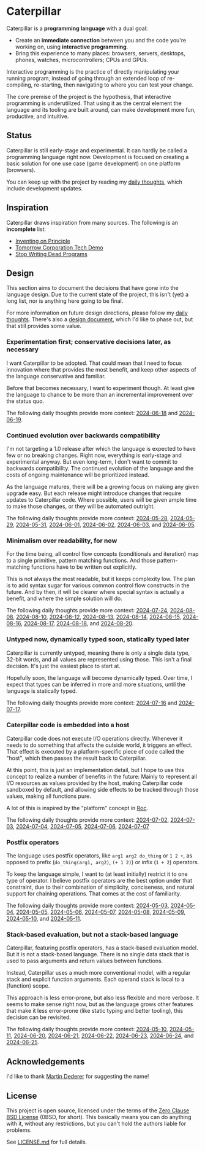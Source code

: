 # Caterpillar

Caterpillar is a **programming language** with a dual goal:

- Create an **immediate connection** between you and the code you're working on,
  using **interactive programming**.
- Bring this experience to many places: browsers, servers, desktops, phones,
  watches, microcontrollers; CPUs and GPUs.

Interactive programming is the practice of directly manipulating your running
program, instead of going through an extended loop of re-compiling, re-starting,
then navigating to where you can test your change.

The core premise of the project is the hypothesis, that interactive programming
is underutilized. That using it as the central element the language and its
tooling are built around, can make development more fun, productive, and
intuitive.

## Status

Caterpillar is still early-stage and experimental. It can hardly be called a
programming language right now. Development is focused on creating a basic
solution for one use case (game development) on one platform (browsers).

You can keep up with the project by reading my [daily thoughts], which include
development updates.

## Inspiration

Caterpillar draws inspiration from many sources. The following is an
**incomplete** list:

- [Inventing on Principle](https://vimeo.com/906418692)
- [Tomorrow Corporation Tech Demo](https://www.youtube.com/watch?v=72y2EC5fkcE)
- [Stop Writing Dead Programs](https://jackrusher.com/strange-loop-2022/)

## Design

This section aims to document the decisions that have gone into the language
design. Due to the current state of the project, this isn't (yet) a long list,
nor is anything here going to be final.

For more information on future design directions, please follow my
[daily thoughts]. There's also a [design document](design.md), which I'd like to
phase out, but that still provides some value.

### Experimentation first; conservative decisions later, as necessary

I want Caterpillar to be adopted. That could mean that I need to focus
innovation where that provides the most benefit, and keep other aspects of the
language conservative and familiar.

Before that becomes necessary, I want to experiment though. At least give the
language to chance to be more than an incremental improvement over the status
quo.

The following daily thoughts provide more context:
[2024-06-18](https://capi.hannobraun.com/daily/2024-06-18) and
[2024-06-19](https://capi.hannobraun.com/daily/2024-06-19).

### Continued evolution over backwards compatibility

I'm not targeting a 1.0 release after which the language is expected to have few
or no breaking changes. Right now, everything is early-stage and experimental
anyway. But even long-term, I don't want to commit to backwards compatibility.
The continued evolution of the language and the costs of ongoing maintenance
will be prioritized instead.

As the language matures, there will be a growing focus on making any given
upgrade easy. But each release might introduce changes that require updates to
Caterpillar code. Where possible, users will be given ample time to make those
changes, or they will be automated outright.

The following daily thoughts provide more context:
[2024-05-28](https://capi.hannobraun.com/daily/2024-05-28),
[2024-05-29](https://capi.hannobraun.com/daily/2024-05-29),
[2024-05-31](https://capi.hannobraun.com/daily/2024-05-31),
[2024-06-01](https://capi.hannobraun.com/daily/2024-06-01),
[2024-06-02](https://capi.hannobraun.com/daily/2024-06-02),
[2024-06-03](https://capi.hannobraun.com/daily/2024-06-03), and
[2024-06-05](https://capi.hannobraun.com/daily/2024-06-05).

### Minimalism over readability, for now

For the time being, all control flow concepts (conditionals and iteration) map
to a single primitive, pattern matching functions. And those pattern-matching
functions have to be written out explicitly.

This is not always the most readable, but it keeps complexity low. The plan is
to add syntax sugar for various common control flow constructs in the future.
And by then, it will be clearer where special syntax is actually a benefit, and
where the simple solution will do.

The following daily thoughts provide more context:
[2024-07-24](https://capi.hannobraun.com/daily/2024-07-24),
[2024-08-08](https://capi.hannobraun.com/daily/2024-08-08),
[2024-08-10](https://capi.hannobraun.com/daily/2024-08-10),
[2024-08-12](https://capi.hannobraun.com/daily/2024-08-12),
[2024-08-13](https://capi.hannobraun.com/daily/2024-08-13),
[2024-08-14](https://capi.hannobraun.com/daily/2024-08-14),
[2024-08-15](https://capi.hannobraun.com/daily/2024-08-15),
[2024-08-16](https://capi.hannobraun.com/daily/2024-08-16),
[2024-08-17](https://capi.hannobraun.com/daily/2024-08-17),
[2024-08-18](https://capi.hannobraun.com/daily/2024-08-18), and
[2024-08-20](https://capi.hannobraun.com/daily/2024-08-20).

### Untyped now, dynamically typed soon, statically typed later

Caterpillar is currently untyped, meaning there is only a single data type,
32-bit words, and all values are represented using those. This isn't a final
decision. It's just the easiest place to start at.

Hopefully soon, the language will become dynamically typed. Over time, I expect
that types can be inferred in more and more situations, until the language is
statically typed.

The following daily thoughts provide more context:
[2024-07-16](https://capi.hannobraun.com/daily/2024-07-16) and
[2024-07-17](https://capi.hannobraun.com/daily/2024-07-17).

### Caterpillar code is embedded into a host

Caterpillar code does not execute I/O operations directly. Whenever it needs to
do something that affects the outside world, it triggers an effect. That effect
is executed by a platform-specific piece of code called the "host", which then
passes the result back to Caterpillar.

At this point, this is just an implementation detail, but I hope to use this
concept to realize a number of benefits in the future: Mainly to represent all
I/O resources as values provided by the host, making Caterpillar code sandboxed
by default, and allowing side effects to be tracked through those values, making
all functions pure.

A lot of this is inspired by the "platform" concept in [Roc].

The following daily thoughts provide more context:
[2024-07-02](https://capi.hannobraun.com/daily/2024-07-02),
[2024-07-03](https://capi.hannobraun.com/daily/2024-07-03),
[2024-07-04](https://capi.hannobraun.com/daily/2024-07-04),
[2024-07-05](https://capi.hannobraun.com/daily/2024-07-05),
[2024-07-06](https://capi.hannobraun.com/daily/2024-07-06),
[2024-07-07](https://capi.hannobraun.com/daily/2024-07-07)

[Roc]: https://www.roc-lang.org/

### Postfix operators

The language uses postfix operators, like `arg1 arg2 do_thing` or `1 2 +`, as
opposed to prefix (`do_thing(arg1, arg2)`, `(+ 1 2)`) or infix (`1 + 2`)
operators.

To keep the language simple, I want to (at least initially) restrict it to one
type of operator. I believe postfix operators are the best option under that
constraint, due to their combination of simplicity, conciseness, and natural
support for chaining operations. That comes at the cost of familiarity.

The following daily thoughts provide more context:
[2024-05-03](https://capi.hannobraun.com/daily/2024-05-03),
[2024-05-04](https://capi.hannobraun.com/daily/2024-05-04),
[2024-05-05](https://capi.hannobraun.com/daily/2024-05-05),
[2024-05-06](https://capi.hannobraun.com/daily/2024-05-06),
[2024-05-07](https://capi.hannobraun.com/daily/2024-05-07),
[2024-05-08](https://capi.hannobraun.com/daily/2024-05-08),
[2024-05-09](https://capi.hannobraun.com/daily/2024-05-09),
[2024-05-10](https://capi.hannobraun.com/daily/2024-05-10), and
[2024-05-11](https://capi.hannobraun.com/daily/2024-05-11).

### Stack-based evaluation, but not a stack-based language

Caterpillar, featuring postfix operators, has a stack-based evaluation model.
But it is not a stack-based language. There is no single data stack that is used
to pass arguments and return values between functions.

Instead, Caterpillar uses a much more conventional model, with a regular stack
and explicit function arguments. Each operand stack is local to a (function)
scope.

This approach is less error-prone, but also less flexible and more verbose. It
seems to make sense right now, but as the language grows other features that
make it less error-prone (like static typing and better tooling), this decision
can be revisited.

The following daily thoughts provide more context:
[2024-05-10](https://capi.hannobraun.com/daily/2024-05-10),
[2024-05-11](https://capi.hannobraun.com/daily/2024-05-11),
[2024-06-20](https://capi.hannobraun.com/daily/2024-06-20),
[2024-06-21](https://capi.hannobraun.com/daily/2024-06-21),
[2024-06-22](https://capi.hannobraun.com/daily/2024-06-22),
[2024-06-23](https://capi.hannobraun.com/daily/2024-06-23),
[2024-06-24](https://capi.hannobraun.com/daily/2024-06-24), and
[2024-06-25](https://capi.hannobraun.com/daily/2024-06-25).

## Acknowledgements

I'd like to thank [Martin Dederer](https://github.com/martindederer) for
suggesting the name!

## License

This project is open source, licensed under the terms of the
[Zero Clause BSD License] (0BSD, for short). This basically means you can do
anything with it, without any restrictions, but you can't hold the authors
liable for problems.

See [LICENSE.md] for full details.

[daily thoughts]: https://capi.hannobraun.com/daily
[Zero Clause BSD License]: https://opensource.org/licenses/0BSD
[LICENSE.md]: LICENSE.md
